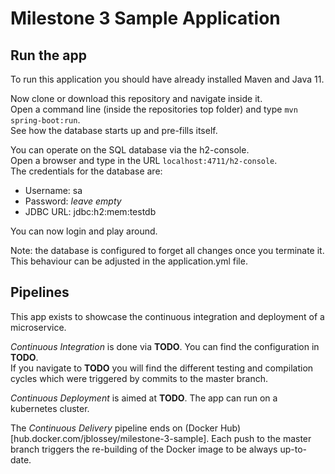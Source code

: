 # Milestone 3 Sample Application

## Run the app

To run this application you should have already installed Maven and Java 11.

Now clone or download this repository and navigate inside it.  
Open a command line (inside the repositories top folder) and type `mvn spring-boot:run`.  
See how the database starts up and pre-fills itself.

You can operate on the SQL database via the h2-console.  
Open a browser and type in the URL `localhost:4711/h2-console`.  
The credentials for the database are:
- Username: sa
- Password: *leave empty*
- JDBC URL: jdbc:h2:mem:testdb

You can now login and play around.

Note: the database is configured to forget all changes once you terminate it. This behaviour can be adjusted in the application.yml file.

## Pipelines

This app exists to showcase the continuous integration and deployment of a microservice.

*Continuous Integration* is done via **TODO**. You can find the configuration in **TODO**.  
If you navigate to **TODO** you will find the different testing and compilation cycles which were triggered by commits to the master branch.

*Continuous Deployment* is aimed at **TODO**. The app can run on a kubernetes cluster.

The *Continuous Delivery* pipeline ends on (Docker Hub)[hub.docker.com/jblossey/milestone-3-sample]. Each push to the master branch triggers the re-building of the Docker image to be always up-to-date.
